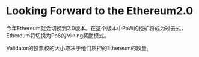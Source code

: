 # Looking Forward to the Ethereum2.0

今年Ethereum就会切换到2.0版本。在这个版本中PoW的挖矿将成为过去式，Ethereum将切换为PoS的Mining奖励模式。

Validator的投票权的大小取决于他们质押的Ethereum的数量。
